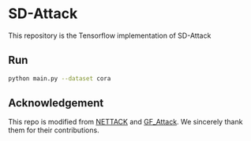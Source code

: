 # SD-Attack
This repository is the Tensorflow implementation of SD-Attack


## Run

```bash
python main.py --dataset cora
```

## Acknowledgement
This repo is modified from [NETTACK](https://github.com/danielzuegner/nettack) and [GF_Attack](https://github.com/SwiftieH/GFAttack).
We sincerely thank them for their contributions.


